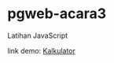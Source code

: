 
# pgweb-acara3
Latihan JavaScript

link demo:
[Kalkulator](https://fuadagus.github.io/pgweb-acara3/)
